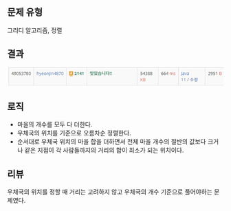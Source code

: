 ## 문제 유형
그리디 알고리즘, 정렬
## 결과
![img.png](img.png)
## 로직
- 마을의 개수를 모두 다 더한다.
- 우체국의 위치를 기준으로 오름차순 정렬한다.
- 순서대로 우체국 위치의 마을 합을 더하면서 전체 마을 개수의 절반의 값보다 크거나 같은 지점이 각 사람들까지의 거리의 합이 최소가 되는 위치이다.

## 리뷰
우체국의 위치를 정할 때 거리는 고려하지 않고 우체국의 개수 기준으로 풀어야하는 문제였다.
